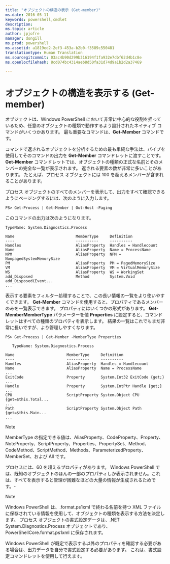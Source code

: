 ```yaml
---
title: "オブジェクトの構造の表示 (Get-member)"
ms.date: 2016-05-11
keywords: powershell,cmdlet
description: 
ms.topic: article
author: jpjofre
manager: dongill
ms.prod: powershell
ms.assetid: a1819ed2-2ef3-453a-b2b0-f3589c550481
translationtype: Human Translation
ms.sourcegitcommit: 03ac4b90d299b316194f1fa932e7dbf62d4b1c8e
ms.openlocfilehash: 8cd074bc4314aeb8d50fa31d74d9a1b2d2a37469

---
```


# オブジェクトの構造を表示する (Get-member)
オブジェクトは、Windows PowerShell において非常に中心的な役割を担っているため、任意のオブジェクトの種類で動作するよう設計されたネイティブ コマンドがいくつかあります。 最も重要なコマンドは、**Get\-Member** コマンドです。

コマンドで返されるオブジェクトを分析するための最も単純な手法は、パイプを使用してそのコマンドの出力を **Get\-Member** コマンドレットに渡すことです。 **Get\-Member** コマンドレットでは、オブジェクトの種類の正式な名前とそのメンバーの完全な一覧が表示されます。 返される要素の数が非常に多いことがあります。 たとえば、プロセス オブジェクトには 100 を超えるメンバーが含まれることがあります。

プロセス オブジェクトのすべてのメンバーを表示して、出力をすべて確認できるようにページングするには、次のように入力します。

```
PS> Get-Process | Get-Member | Out-Host -Paging
```

このコマンドの出力は次のようになります。

```
TypeName: System.Diagnostics.Process

Name                           MemberType     Definition
----                           ----------     ----------
Handles                        AliasProperty  Handles = Handlecount
Name                           AliasProperty  Name = ProcessName
NPM                            AliasProperty  NPM = NonpagedSystemMemorySize
PM                             AliasProperty  PM = PagedMemorySize
VM                             AliasProperty  VM = VirtualMemorySize
WS                             AliasProperty  WS = WorkingSet
add_Disposed                   Method         System.Void add_Disposed(Event...
...
```

表示する要素をフィルター処理することで、この長い情報の一覧をより使いやすくできます。 **Get\-Member** コマンドを使用すると、プロパティであるメンバーのみを一覧表示できます。 プロパティにはいくつかの形式があります。 **Get\-MemberMemberType** パラメーターを値 **Properties** に設定すると、コマンドレットはすべての種類のプロパティを表示します。 結果の一覧はこれでもまだ非常に長いですが、より管理しやすくなります。

```
PS> Get-Process | Get-Member -MemberType Properties

   TypeName: System.Diagnostics.Process

Name                       MemberType     Definition
----                       ----------     ----------
Handles                    AliasProperty  Handles = Handlecount
Name                       AliasProperty  Name = ProcessName
...
ExitCode                   Property       System.Int32 ExitCode {get;}
...
Handle                     Property       System.IntPtr Handle {get;}
...
CPU                        ScriptProperty System.Object CPU {get=$this.Total...
...
Path                       ScriptProperty System.Object Path {get=$this.Main...
...
```

> [!NOTE]
> MemberType の指定できる値は、AliasProperty、CodeProperty、Property、NoteProperty、ScriptProperty、Properties、PropertySet、Method、CodeMethod、ScriptMethod、Methods、ParameterizedProperty、MemberSet、および All です。

プロセスには、60 を超えるプロパティがあります。 Windows PowerShell では、既知のオブジェクトのほんの一部のプロパティしか表示されません。これは、すべてを表示すると管理が困難なほどの大量の情報が生成されるためです。\-

> [!NOTE]
> Windows PowerShell は、.format.ps1xml で終わる名前を持つ XML ファイルに保存されている情報を使用して、オブジェクトの種類を表示する方法を決定します。 プロセス オブジェクトの書式設定データは、.NET System.Diagnostics.Process オブジェクトであり、PowerShellCore.format.ps1xml に保存されます。

Windows PowerShell が既定で表示する以外のプロパティを確認する必要がある場合は、出力データを自分で書式設定する必要があります。 これは、書式設定コマンドレットを使用して行えます。




<!--HONumber=Jun16_HO4-->


